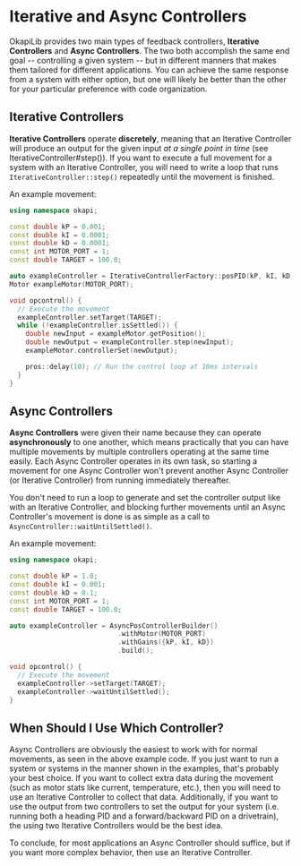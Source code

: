 Iterative and Async Controllers
===============================

OkapiLib provides two main types of feedback controllers, **Iterative
Controllers** and **Async Controllers**. The two both accomplish the
same end goal \-- controlling a given system \-- but in different
manners that makes them tailored for different applications. You can
achieve the same response from a system with either option, but one will
likely be better than the other for your particular preference with code
organization.

Iterative Controllers
---------------------

**Iterative Controllers** operate **discretely**, meaning that an
Iterative Controller will produce an output for the given input *at a
single point in time* (see  IterativeController#step()).
If you want to execute a full movement for a system with an Iterative
Controller, you will need to write a loop that runs
`IterativeController::step()` repeatedly until the movement is finished.

An example movement:

```cpp
using namespace okapi;

const double kP = 0.001;
const double kI = 0.0001;
const double kD = 0.0001;
const int MOTOR_PORT = 1;
const double TARGET = 100.0;

auto exampleController = IterativeControllerFactory::posPID(kP, kI, kD);
Motor exampleMotor(MOTOR_PORT);

void opcontrol() {
  // Execute the movement
  exampleController.setTarget(TARGET);
  while (!exampleController.isSettled()) {
    double newInput = exampleMotor.getPosition();
    double newOutput = exampleController.step(newInput);
    exampleMotor.controllerSet(newOutput);

    pros::delay(10); // Run the control loop at 10ms intervals
  }
}
```

Async Controllers
-----------------

**Async Controllers** were given their name because they can operate
**asynchronously** to one another, which means practically that you can
have multiple movements by multiple controllers operating at the same
time easily. Each Async Controller operates in its own task, so starting
a movement for one Async Controller won't prevent another Async
Controller (or Iterative Controller) from running immediately
thereafter.

You don't need to run a loop to generate and set the controller output
like with an Iterative Controller, and blocking further movements until
an Async Controller's movement is done is as simple as a call to
`AsyncController::waitUntilSettled()`.

An example movement:

```cpp
using namespace okapi;

const double kP = 1.0;
const double kI = 0.001;
const double kD = 0.1;
const int MOTOR_PORT = 1;
const double TARGET = 100.0;

auto exampleController = AsyncPosControllerBuilder()
                           .withMotor(MOTOR_PORT)
                           .withGains({kP, kI, kD})
                           .build();

void opcontrol() {
  // Execute the movement
  exampleController->setTarget(TARGET);
  exampleController->waitUntilSettled();
}
```

When Should I Use Which Controller?
-----------------------------------

Async Controllers are obviously the easiest to work with for normal
movements, as seen in the above example code. If you just want to run a
system or systems in the manner shown in the examples, that's probably
your best choice. If you want to collect extra data during the movement
(such as motor stats like current, temperature, etc.), then you will
need to use an Iterative Controller to collect that data. Additionally,
if you want to use the output from two controllers to set the output for
your system (i.e. running both a heading PID and a forward/backward PID
on a drivetrain), the using two Iterative Controllers would be the best
idea.

To conclude, for most applications an Async Controller should suffice,
but if you want more complex behavior, then use an Iterative Controller.
